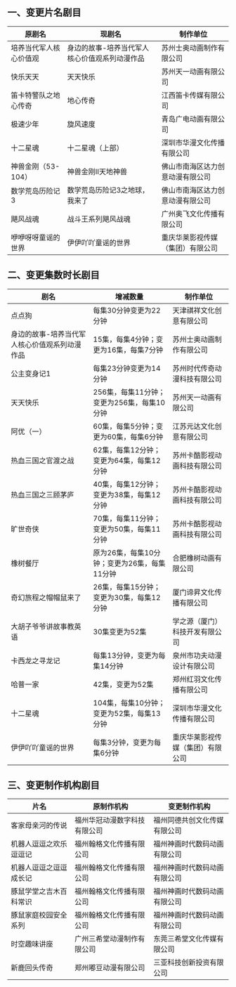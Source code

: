 ## 一、变更片名剧目
 原剧名 | 现剧名 | 制作单位 
---|---|---
 培养当代军人核心价值观 | 身边的故事-培养当代军人核心价值观系列动漫作品 | 苏州士奥动画制作有限公司 
 快乐天天 | 天天快乐 | 苏州天一动画有限公司 
 笛卡特警队之地心传奇 | 地心传奇 | 江西笛卡传媒有限公司 
 极速少年 | 旋风速度 | 青岛广电动画有限公司 
 十二星魂 | 十二星魂（上部） | 深圳市华漫文化传播有限公司 
 神兽金刚（53-104） | 神兽金刚II天地神兽 | 佛山市南海区达力创意动漫有限公司 
 数学荒岛历险记3 | 数学荒岛历险记3之地球，我来了 | 佛山市南海区达力创意动漫有限公司 
 飓风战魂 | 战斗王系列飓风战魂 | 广州奥飞文化传播有限公司 
 咿咿呀呀童谣的世界 | 伊伊吖吖童谣的世界 | 重庆华莱影视传媒（集团）有限公司 

## 二、变更集数时长剧目
 剧名 | 增减数量 | 制作单位 
---|---|---
 点点狗 | 每集30分钟变更为22分钟 | 天津祺祥文化创意有限公司 
 身边的故事-培养当代军人核心价值观系列动漫作品 | 15集，每集4分钟；变更为16集，每集7分钟 | 苏州士奥动画制作有限公司 
 公主变身记1 | 每集23分钟变更为14分钟 | 苏州时代传奇动漫科技有限公司 
 天天快乐 | 256集，每集11分钟；变更为256集，每集10分钟 | 苏州天一动画有限公司 
 阿优（一） | 60集，每集5分钟；变更为60集，每集6分钟 | 江苏元达文化创意有限公司 
 热血三国之官渡之战 | 62集，每集12分钟；变更为64集，每集12分钟 | 苏州卡酷影视动画科技有限公司 
 热血三国之三顾茅庐 | 40集，每集12分钟；变更为38集，每集12分钟 | 苏州卡酷影视动画科技有限公司 
 旷世奇侠 | 70集，每集11分钟；变更为50集，每集11分钟 | 苏州卡酷影视动画科技有限公司 
 橡树餐厅 | 原为26集，每集10分钟；变更为26集，每集11分钟 | 合肥橡树动画有限公司 
 奇幻旅程之帽帽鼠来了 | 26集，每集15分钟；变更为30集，每集12分钟 | 厦门谛昇文化传播有限公司 
 大胡子爷爷讲故事教英语 | 30集变更为52集 | 学之源（厦门）科技开发有限公司 
 卡西龙之寻龙记 | 每集13分钟，变更为每集14分钟 | 泉州市功夫动漫设计有限公司 
 哈普一家 | 42集，变更为52集 | 郑州红羽文化传播有限公司 
 十二星魂 | 104集，每集10分钟；变更为52集，每集13分钟 | 深圳市华漫文化传播有限公司 
 伊伊吖吖童谣的世界 | 每集3分钟，变更为每集6分钟 | 重庆华莱影视传媒（集团）有限公司 

## 三、变更制作机构剧目
 片名 | 原制作机构 | 变更制作机构 
---|---|---
 客家母亲河的传说 | 福州华冠动漫数字科技有限公司 | 福州同德共创文化传媒有限公司 
 机器人逗逗之欢乐逗逗记 | 福州翰格文化传播有限公司 | 福州神画时代数码动画有限公司 
 机器人逗逗之逗逗成长记 | 福州翰格文化传播有限公司 | 福州神画时代数码动画有限公司 
 豚鼠学堂之吉木百科常识 | 福州翰格文化传播有限公司 | 福州神画时代数码动画有限公司 
 豚鼠家庭校园安全系列 | 福州翰格文化传播有限公司 | 福州神画时代数码动画有限公司 
 时空趣味讲座 | 广州三希堂动漫制作有限公司 | 东莞三希堂文化传媒有限公司 
 新鹿回头传奇 | 郑州嘟豆动漫有限公司 | 三亚科技创新投资有限公司 